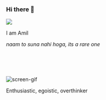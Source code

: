 ### Hi there 👋
<img src="https://media.giphy.com/media/jOV609ljhCAK1tba6u/giphy.gif">
<div>
  <p>I am Amil </p>
  <p><i>naam to suna nahi hoga, its a rare one</i></p>
</div>
</img>

<br><br><br>

![screen-gif](https://media.giphy.com/media/xULW8xIYmhTWW3Rv0Y/giphy.gif) <div>Enthusiastic, egoistic, overthinker</div>

<!--
**Amil-Gupta/Amil-Gupta** is a ✨ _special_ ✨ repository because its `README.md` (this file) appears on your GitHub profile.

Here are some ideas to get you started:

- 🔭 I’m currently working on ...
- 🌱 I’m currently learning ...
- 👯 I’m looking to collaborate on ...
- 🤔 I’m looking for help with ...
- 💬 Ask me about ...
- 📫 How to reach me: ...
- 😄 Pronouns: ...
- ⚡ Fun fact: ...
-->
